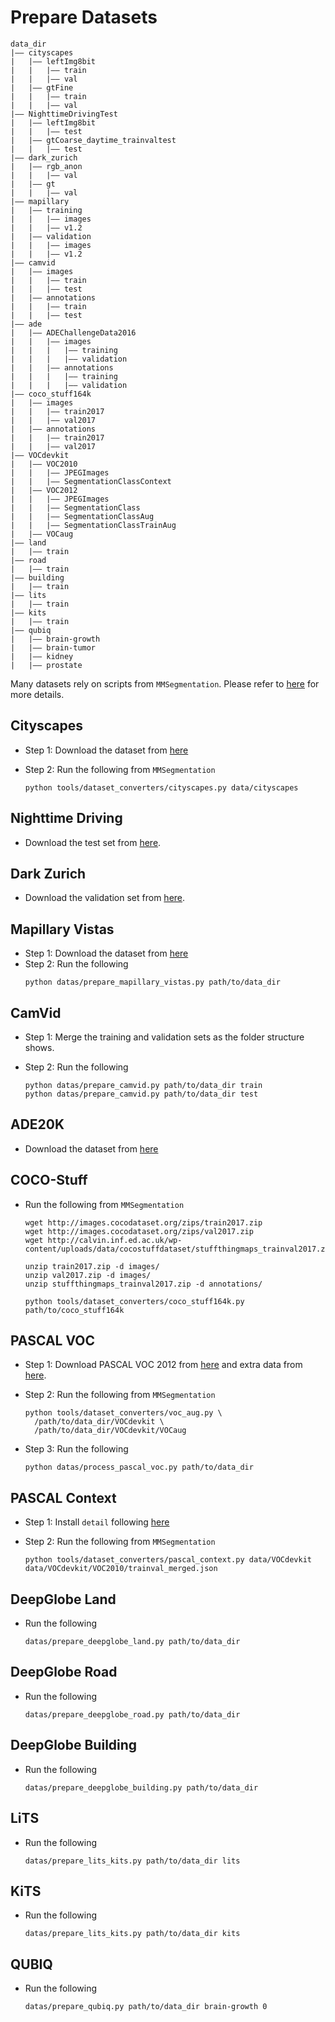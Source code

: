 # Prepare Datasets

```
data_dir
|—— cityscapes
|   |—— leftImg8bit
|   |   |—— train
|   |   |—— val
|   |—— gtFine
|   |   |—— train
|   |   |—— val
|—— NighttimeDrivingTest
|   |—— leftImg8bit
|   |   |—— test
|   |—— gtCoarse_daytime_trainvaltest
|   |   |—— test
|—— dark_zurich
|   |—— rgb_anon
|   |   |—— val
|   |—— gt
|   |   |—— val
|—— mapillary
|   |—— training
|   |   |—— images
|   |   |—— v1.2
|   |—— validation
|   |   |—— images
|   |   |—— v1.2
|—— camvid
|   |—— images
|   |   |—— train
|   |   |—— test
|   |—— annotations
|   |   |—— train
|   |   |—— test
|—— ade
|   |—— ADEChallengeData2016
|   |   |—— images
|   |   |   |—— training
|   |   |   |—— validation
|   |   |—— annotations
|   |   |   |—— training
|   |   |   |—— validation
|—— coco_stuff164k
|   |—— images
|   |   |—— train2017
|   |   |—— val2017
|   |—— annotations
|   |   |—— train2017
|   |   |—— val2017
|—— VOCdevkit
|   |—— VOC2010
|   |   |—— JPEGImages
|   |   |—— SegmentationClassContext
|   |—— VOC2012
|   |   |—— JPEGImages
|   |   |—— SegmentationClass
|   |   |—— SegmentationClassAug
|   |   |—— SegmentationClassTrainAug
|   |—— VOCaug
|—— land
|   |—— train
|—— road
|   |—— train
|—— building
|   |—— train
|—— lits
|   |—— train
|—— kits
|   |—— train
|—— qubiq
|   |—— brain-growth
|   |—— brain-tumor
|   |—— kidney
|   |—— prostate
```

Many datasets rely on scripts from `MMSegmentation`. Please refer to [here](https://mmsegmentation.readthedocs.io/en/latest/user_guides/2_dataset_prepare.html) for more details.

## Cityscapes
* Step 1: Download the dataset from [here](https://www.cityscapes-dataset.com)
* Step 2: Run the following from `MMSegmentation`

  ```
  python tools/dataset_converters/cityscapes.py data/cityscapes
  ```

## Nighttime Driving
* Download the test set from [here](https://data.vision.ee.ethz.ch/daid/NighttimeDriving/NighttimeDrivingTest.zip).


## Dark Zurich
* Download the validation set from [here](https://data.vision.ee.ethz.ch/csakarid/shared/GCMA_UIoU/Dark_Zurich_val_anon.zip).

## Mapillary Vistas
* Step 1: Download the dataset from [here](https://www.mapillary.com/dataset/vistas)
* Step 2: Run the following
  ```
  python datas/prepare_mapillary_vistas.py path/to/data_dir
  ```

## CamVid
* Step 1: Merge the training and validation sets as the folder structure shows.

* Step 2: Run the following
  ```
  python datas/prepare_camvid.py path/to/data_dir train
  python datas/prepare_camvid.py path/to/data_dir test
  ```

## ADE20K
* Download the dataset from [here](http://data.csail.mit.edu/places/ADEchallenge/ADEChallengeData2016.zip)

## COCO-Stuff
* Run the following from `MMSegmentation`
  ```
  wget http://images.cocodataset.org/zips/train2017.zip
  wget http://images.cocodataset.org/zips/val2017.zip
  wget http://calvin.inf.ed.ac.uk/wp-content/uploads/data/cocostuffdataset/stuffthingmaps_trainval2017.zip

  unzip train2017.zip -d images/
  unzip val2017.zip -d images/
  unzip stuffthingmaps_trainval2017.zip -d annotations/

  python tools/dataset_converters/coco_stuff164k.py path/to/coco_stuff164k
  ```

## PASCAL VOC
* Step 1: Download PASCAL VOC 2012 from [here](http://host.robots.ox.ac.uk/pascal/VOC/voc2012/VOCtrainval_11-May-2012.tar) and extra data from [here](https://www2.eecs.berkeley.edu/Research/Projects/CS/vision/grouping/semantic_contours/benchmark.tgz).

* Step 2: Run the following from `MMSegmentation`
  ```
  python tools/dataset_converters/voc_aug.py \
    /path/to/data_dir/VOCdevkit \
    /path/to/data_dir/VOCdevkit/VOCaug
  ```

* Step 3: Run the following
  ```
  python datas/process_pascal_voc.py path/to/data_dir
  ```

## PASCAL Context
* Step 1: Install `detail` following [here](https://github.com/zhanghang1989/detail-api)

* Step 2: Run the following from `MMSegmentation`
  ```
  python tools/dataset_converters/pascal_context.py data/VOCdevkit data/VOCdevkit/VOC2010/trainval_merged.json
  ```

## DeepGlobe Land
* Run the following
  ```
  datas/prepare_deepglobe_land.py path/to/data_dir
  ```

## DeepGlobe Road
* Run the following
  ```
  datas/prepare_deepglobe_road.py path/to/data_dir
  ```

## DeepGlobe Building
* Run the following
  ```
  datas/prepare_deepglobe_building.py path/to/data_dir
  ```

## LiTS
* Run the following
  ```
  datas/prepare_lits_kits.py path/to/data_dir lits
  ```

## KiTS
* Run the following
  ```
  datas/prepare_lits_kits.py path/to/data_dir kits
  ```

## QUBIQ
* Run the following
  ```
  datas/prepare_qubiq.py path/to/data_dir brain-growth 0
  ```
